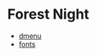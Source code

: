 # Forest Night

[](./Wal/dotfile-pic.png)

- [ dmenu ](https://github.com/149311CB/dwm-software)
- [ fonts ](https://github.com/149311CB/fonts)
